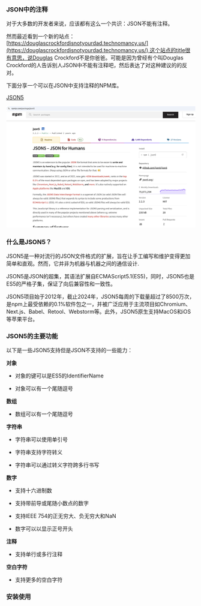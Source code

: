### JSON中的注释

对于大多数的开发者来说，应该都有这么一个共识：JSON不能有注释。

然而最近看到一个新的站点：[https://douglascrockfordisnotyourdad.technomancy.us/](https://douglascrockfordisnotyourdad.technomancy.us/),这个站点的title很有意思，说Douglas Crockford不是你爸爸。可能是因为曾经有个叫Douglas Crockford的人告诉别人JSON中不能有注释吧，然后表达了对这种建议的的反对。

下面分享一个可以在JSON中支持注释的NPM库。

[JSON5](https://www.npmjs.com/package/json5)

<img src="./images/i15.png" width="700" />

### 什么是JSON5？

JSON5是一种对流行的JSON文件格式的扩展，旨在让手工编写和维护变得更加简单和直观。然而，它并非为机器与机器之间的通信设计.

JSON5是JSON的超集，其语法扩展自ECMAScript5.1(ES5)，同时，JSON5也是ES5的严格子集，保证了向后兼容性和一致性。

JSON5项目始于2012年，截止2024年，JSON5每周的下载量超过了8500万次，是npm上最受依赖的0.1%软件包之一，并被广泛应用于主流项目如Chromium、Next.js、Babel、Retool、Webstorm等。此外，JSON5原生支持MacOS和iOS等苹果平台。

### JSON5的主要功能

以下是一些JSON5支持但是JSON不支持的一些能力：

**对象**

- 对象的键可以是ES5的IdentifierName

- 对象可以有一个尾随逗号

**数组**

- 数组可以有一个尾随逗号

**字符串**

- 字符串可以使用单引号

- 字符串支持字符转义

- 字符串可以通过转义字符跨多行书写

**数字**

- 支持十六进制数

- 支持带前导或尾随小数点的数字

- 支持IEEE 754的正无穷大、负无穷大和NaN

- 数字可以以显示正号开头

**注释**

- 支持单行或多行注释

**空白字符**

- 支持更多的空白字符

### 安装使用